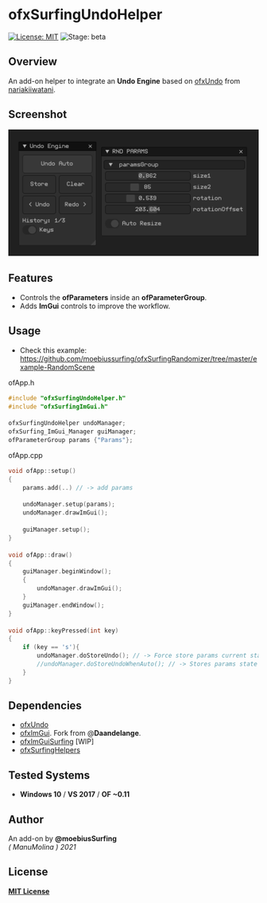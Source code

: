 # ofxSurfingUndoHelper
[![License: MIT](https://img.shields.io/badge/License-MIT-yellow.svg)](https://opensource.org/licenses/MIT)
![Stage: beta](https://img.shields.io/badge/-alpha-red)

## Overview
An add-on helper to integrate an **Undo Engine** based on [ofxUndo](https://github.com/nariakiiwatani/ofxUndo) from [nariakiiwatani](https://github.com/nariakiiwatani).

## Screenshot
![Capture](docs/Capture.PNG?raw=true "Capture")

## Features
- Controls the **ofParameters** inside an **ofParameterGroup**.
- Adds **ImGui** controls to improve the workflow.

## Usage
- Check this example:  
https://github.com/moebiussurfing/ofxSurfingRandomizer/tree/master/example-RandomScene

ofApp.h
```.cpp
#include "ofxSurfingUndoHelper.h"
#include "ofxSurfingImGui.h"

ofxSurfingUndoHelper undoManager;
ofxSurfing_ImGui_Manager guiManager;
ofParameterGroup params {"Params"};

```

ofApp.cpp
```.cpp
void ofApp::setup()
{
    params.add(..) // -> add params

    undoManager.setup(params);
    undoManager.drawImGui();

    guiManager.setup();
}

void ofApp::draw()
{
    guiManager.beginWindow();
    {
        undoManager.drawImGui();
    }
    guiManager.endWindow();
}

void ofApp::keyPressed(int key)
{
    if (key == 's'){
        undoManager.doStoreUndo(); // -> Force store params current state
        //undoManager.doStoreUndoWhenAuto(); // -> Stores params state but if auto mode is enabled by GUI. 
    }
}
```

## Dependencies
* [ofxUndo](https://github.com/moebiussurfing/ofxUndo)  
* [ofxImGui](https://github.com/Daandelange/ofxImGui/). Fork from @**Daandelange**.  
* [ofxImGuiSurfing](https://github.com/moebiussurfing/ofxImGuiSurfing/) [WIP] 
* [ofxSurfingHelpers](https://github.com/moebiussurfing/ofxSurfingHelpers)  

## Tested Systems
* **Windows 10** / **VS 2017** / **OF ~0.11**

## Author
An add-on by **@moebiusSurfing**  
*( ManuMolina ) 2021*  

## License
[**MIT License**](https://github.com/LICENSE)